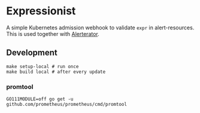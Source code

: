 Expressionist
=============

A simple Kubernetes admission webhook to validate `expr` in alert-resources. This is used together with [Alerterator](https://github.com/nais/alerterator/).

## Development

```
make setup-local # run once
make build local # after every update
```

### promtool

```
GO111MODULE=off go get -u github.com/prometheus/prometheus/cmd/promtool
```